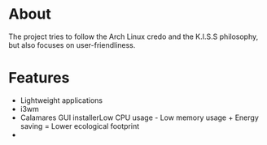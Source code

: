 # About

The project tries to follow the Arch Linux credo and the K.I.S.S philosophy, but also focuses on user-friendliness.

# Features
- Lightweight applications
- i3wm
- Calamares GUI installerLow CPU usage - Low memory usage +
Energy saving =
Lower ecological footprint
- 
